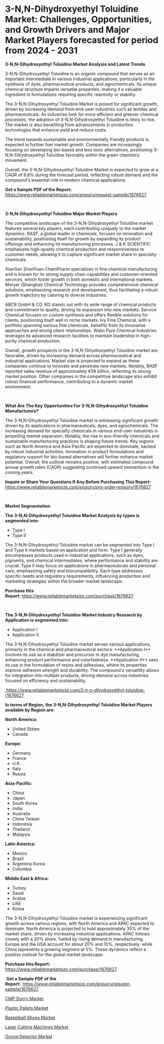 <p><h1>3-N,N-Dihydroxyethyl Toluidine Market: Challenges, Opportunities, and Growth Drivers and Major Market Players forecasted for period from 2024 - 2031</h1></p><p><strong>3-N,N-Dihydroxyethyl Toluidine Market Analysis and Latest Trends</strong></p>
<p><p>3-N,N-Dihydroxyethyl Toluidine is an organic compound that serves as an important intermediate in various industrial applications, particularly in the synthesis of dyes, pharmaceutical products, and agrochemicals. Its unique chemical structure imparts versatile properties, making it a valuable ingredient in formulations requiring specific reactivity or stability.</p><p>The 3-N,N-Dihydroxyethyl Toluidine Market is poised for significant growth, driven by increasing demand from end-user industries such as textiles and pharmaceuticals. As industries look for more efficient and greener chemical processes, the adoption of 3-N,N-Dihydroxyethyl Toluidine is likely to rise. The market is also benefiting from advancements in production technologies that enhance yield and reduce costs.</p><p>The trend towards sustainable and environmentally friendly products is expected to further fuel market growth. Companies are increasingly focusing on developing bio-based and less toxic alternatives, positioning 3-N,N-Dihydroxyethyl Toluidine favorably within the green chemistry movement.</p><p>Overall, the 3-N,N-Dihydroxyethyl Toluidine Market is expected to grow at a CAGR of 9.8% during the forecast period, reflecting robust demand and the compound's essential role in modern chemical applications.</p></p>
<p><strong>Get a Sample PDF of the Report:&nbsp;</strong> <a href="https://www.reliablemarketsize.com/enquiry/request-sample/1676627?utm_campaign=1131&utm_medium=2&utm_source=Github&utm_content=ia&utm_term=30092024&utm_id=3-nn-dihydroxyethyl-toluidine">https://www.reliablemarketsize.com/enquiry/request-sample/1676627</a></p>
<p>&nbsp;</p>
<p><strong>3-N,N-Dihydroxyethyl Toluidine Major Market Players</strong></p>
<p><p>The competitive landscape of the 3-N,N-Dihydroxyethyl Toluidine market features several key players, each contributing uniquely to the market dynamics. BASF, a global leader in chemicals, focuses on innovation and sustainability, positioning itself for growth by expanding its product offerings and enhancing its manufacturing processes. J & K SCIENTIFIC emphasizes high-quality chemical production and responsiveness to customer needs, allowing it to capture significant market share in specialty chemicals.</p><p>XiaoGan ShenYuan ChemPharm specializes in fine chemical manufacturing and is known for its strong supply chain capabilities and customer-oriented services, which foster growth in both domestic and international markets. Meryer (Shanghai) Chemical Technology provides comprehensive chemical solutions, emphasizing research and development, thus facilitating a robust growth trajectory by catering to diverse industries.</p><p>ABCR GmbH & CO. KG stands out with its wide range of chemical products and commitment to quality, driving its expansion into new markets. Service Chemical focuses on custom synthesis and offers flexible solutions for clients, positioning itself well in niche markets. Ivy Fine Chemical, with a portfolio spanning various fine chemicals, benefits from its innovative approaches and strong client relationships. Wako Pure Chemical Industries leverages its advanced research facilities to maintain leadership in high-purity chemical production.</p><p>Overall, growth prospects in the 3-N,N-Dihydroxyethyl Toluidine market are favorable, driven by increasing demand across pharmaceutical and industrial applications. Market size is projected to expand as these companies continue to innovate and penetrate new markets. Notably, BASF reported sales revenue of approximately €59 billion, reflecting its strong market position. Other companies in the competitive landscape also exhibit robust financial performance, contributing to a dynamic market environment.</p></p>
<p>&nbsp;</p>
<p><strong>What Are The Key Opportunities For 3-N,N-Dihydroxyethyl Toluidine Manufacturers?</strong></p>
<p><p>The 3-N,N-Dihydroxyethyl Toluidine market is witnessing significant growth driven by its applications in pharmaceuticals, dyes, and agrochemicals. The increasing demand for specialty chemicals in various end-user industries is propelling market expansion. Notably, the rise in eco-friendly chemicals and sustainable manufacturing practices is shaping future trends. Key regions such as North America and Asia-Pacific are expected to dominate, backed by robust industrial activities. Innovation in product formulations and regulatory support for bio-based alternatives will further enhance market potential. Overall, the outlook remains positive, with estimated compound annual growth rates (CAGR) suggesting continued upward momentum in the coming years.</p></p>
<p><strong>Inquire or Share Your Questions If Any Before Purchasing This Report:</strong> <a href="https://www.reliablemarketsize.com/enquiry/pre-order-enquiry/1676627?utm_campaign=1131&utm_medium=2&utm_source=Github&utm_content=ia&utm_term=30092024&utm_id=3-nn-dihydroxyethyl-toluidine">https://www.reliablemarketsize.com/enquiry/pre-order-enquiry/1676627</a></p>
<p>&nbsp;</p>
<p><strong>Market Segmentation</strong></p>
<p><strong>The 3-N,N-Dihydroxyethyl Toluidine Market Analysis by types is segmented into:</strong></p>
<p><ul><li>Type I</li><li>Type II</li></ul></p>
<p><p>The 3-N,N-Dihydroxyethyl Toluidine market can be segmented into Type I and Type II markets based on application and form. Type I generally encompasses products used in industrial applications, such as dyes, pigments, and chemical intermediates, where performance and stability are crucial. Type II may focus on applications in pharmaceuticals and personal care, emphasizing safety and biocompatibility. Each type addresses specific needs and regulatory requirements, influencing production and marketing strategies within the broader market landscape.</p></p>
<p><strong>Purchase this Report:&nbsp;</strong><a href="https://www.reliablemarketsize.com/purchase/1676627?utm_campaign=1131&utm_medium=2&utm_source=Github&utm_content=ia&utm_term=30092024&utm_id=3-nn-dihydroxyethyl-toluidine">https://www.reliablemarketsize.com/purchase/1676627</a></p>
<p>&nbsp;</p>
<p><strong>The 3-N,N-Dihydroxyethyl Toluidine Market Industry Research by Application is segmented into:</strong></p>
<p><ul><li>Application I</li><li>Application II</li></ul></p>
<p><p>The 3-N,N-Dihydroxyethyl Toluidine market serves various applications, primarily in the chemical and pharmaceutical sectors. **Application I** involves its use as a stabilizer and precursor in dye manufacturing, enhancing product performance and colorfastness. **Application II** sees its use in the formulation of resins and adhesives, where its properties improve adhesion strength and durability. The compound's versatility allows for integration into multiple products, driving demand across industries focused on efficiency and sustainability.</p></p>
<p><a href="https://www.reliablemarketsize.com/3-n-n-dihydroxyethyl-toluidine-r1676627?utm_campaign=1131&utm_medium=2&utm_source=Github&utm_content=ia&utm_term=30092024&utm_id=3-nn-dihydroxyethyl-toluidine">&nbsp;https://www.reliablemarketsize.com/3-n-n-dihydroxyethyl-toluidine-r1676627</a></p>
<p><strong>In terms of Region, the 3-N,N-Dihydroxyethyl Toluidine Market Players available by Region are:</strong></p>
<p>
    <p> <strong> North America: </strong>
        <ul>
            <li>United States</li>
            <li>Canada</li>
        </ul>
        </p> 
    <p> <strong> Europe: </strong>
        <ul>
            <li>Germany</li>
            <li>France</li>
            <li>U.K.</li>
            <li>Italy</li>
            <li>Russia</li>
        </ul>
        </p> 
    <p> <strong> Asia-Pacific: </strong>
        <ul>
            <li>China</li>
            <li>Japan</li>
            <li>South Korea</li>
            <li>India</li>
            <li>Australia</li>
            <li>China Taiwan</li>
            <li>Indonesia</li>
            <li>Thailand</li>
            <li>Malaysia</li>
        </ul>
        </p> 
    <p> <strong> Latin America: </strong>
        <ul>
            <li>Mexico</li>
            <li>Brazil</li>
            <li>Argentina Korea</li>
            <li>Colombia</li>
        </ul>
        </p> 
    <p> <strong> Middle East & Africa: </strong>
        <ul>
            <li>Turkey</li>
            <li>Saudi</li>
            <li>Arabia</li>
            <li>UAE</li>
            <li>Korea</li>
        </ul>
    </p>
    </p>
<p><p>The 3-N,N-Dihydroxyethyl Toluidine market is experiencing significant growth across various regions, with North America and APAC expected to dominate. North America is projected to hold approximately 35% of the market share, driven by increasing industrial applications. APAC follows closely with a 30% share, fueled by rising demand in manufacturing. Europe and the USA account for about 20% and 10%, respectively, while China represents a growing segment at 5%. These dynamics reflect a positive outlook for the global market landscape.</p></p>
<p><strong>Purchase this Report: </strong><a href="https://www.reliablemarketsize.com/purchase/1676627?utm_campaign=1131&utm_medium=2&utm_source=Github&utm_content=ia&utm_term=30092024&utm_id=3-nn-dihydroxyethyl-toluidine">https://www.reliablemarketsize.com/purchase/1676627</a></p>
<p>&nbsp;<strong>Get a Sample PDF of the Report:&nbsp;&nbsp;</strong><a href="https://www.reliablemarketsize.com/enquiry/request-sample/1676627?utm_campaign=1131&utm_medium=2&utm_source=Github&utm_content=ia&utm_term=30092024&utm_id=3-nn-dihydroxyethyl-toluidine">https://www.reliablemarketsize.com/enquiry/request-sample/1676627</a></p>
<p><strong></strong></p>
<p><p><a href="https://issuu.com/reportprime-2/docs/cmp-slurry-market-size-2030.pptx_c79e87a168426b?utm_campaign=1131&utm_medium=2&utm_source=Github&utm_content=ia&utm_term=30092024&utm_id=3-nn-dihydroxyethyl-toluidine">CMP Slurry Market</a></p><p><a href="https://www.linkedin.com/pulse/plastic-pallets-market-size-growth-trends-statistics-forecasts-cscve?utm_campaign=1131&utm_medium=2&utm_source=Github&utm_content=ia&utm_term=30092024&utm_id=3-nn-dihydroxyethyl-toluidine">Plastic Pallets Market</a></p><p><a href="https://www.linkedin.com/pulse/global-basketball-shoes-market-exploring-share-trends-future-growth-tsise?utm_campaign=1131&utm_medium=2&utm_source=Github&utm_content=ia&utm_term=30092024&utm_id=3-nn-dihydroxyethyl-toluidine">Basketball Shoes Market</a></p><p><a href="https://www.linkedin.com/pulse/global-laser-cutting-machines-market-size-trends-analysis-ar5ke?utm_campaign=1131&utm_medium=2&utm_source=Github&utm_content=ia&utm_term=30092024&utm_id=3-nn-dihydroxyethyl-toluidine">Laser Cutting Machines Market</a></p><p><a href="https://issuu.com/reportprime-2/docs/ozone-detector-market-size-2030.ppt_4d96fec1937501?utm_campaign=1131&utm_medium=2&utm_source=Github&utm_content=ia&utm_term=30092024&utm_id=3-nn-dihydroxyethyl-toluidine">Ozone Detector Market</a></p></p>